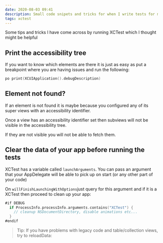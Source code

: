 ```yaml
---
date: 2020-08-03 09:41
description: Small code snipets and tricks for when I write tests for my Apps
tags: xctest
---
```


Some tips and tricks I have come across by running XCTest which I thought might be helpful

## Print the accessibility tree

If you want to know which elements are there it is just as easy as put a breakpoint where you are having issues and run the following:

```swift
po print(XCUIApplication().debugDescription)
```

## Element not found?

If an element is not found it is maybe because you configured any of its super views with an accessibility identifier.

Once a view has an accessibility identifier set then subviews will not be visible in the accessibility tree.

If they are not visible you will not be able to fetch them.


## Clear the data of your app before running the tests

XCTest has a variable called `launchArguments`. You can pass an argument that your AppDelegate will be able to pick up on start (or any other part of your code)

On `willFinishLaunchingWithOptions`just query for this argument and if it is a XCTest then proceed to clean up your app:
```swift
#if DEBUG
  if ProcessInfo.processInfo.arguments.contains("XCTest") {
    // cleanup NSDocumentDirectory, disable animations etc...
  }
#endif
```

> Tip: If you have problems with legacy code and table/collection views, try to reloadData:
